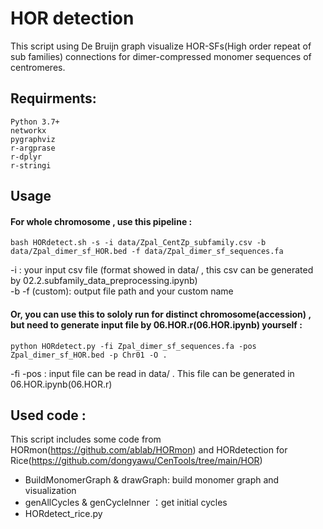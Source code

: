 # HOR detection
This script using De Bruijn graph visualize HOR-SFs(High order repeat of sub families) connections for dimer-compressed monomer sequences of centromeres.
## Requirments:
    Python 3.7+
    networkx
    pygraphviz
    r-argprase
    r-dplyr
    r-stringi
    
## Usage
#### For whole chromosome , use this pipeline :  
` bash HORdetect.sh -s -i data/Zpal_CentZp_subfamily.csv -b data/Zpal_dimer_sf_HOR.bed -f data/Zpal_dimer_sf_sequences.fa `

  -i : your input csv file (format showed in data/ , this csv can be generated by 02.2.subfamily_data_preprocessing.ipynb)  
  -b -f (custom): output file path and your custom name
  
#### Or, you can use this to sololy run for distinct chromosome(accession) , but need to generate input file by 06.HOR.r(06.HOR.ipynb) yourself :
``` python HORdetect.py -fi Zpal_dimer_sf_sequences.fa -pos Zpal_dimer_sf_HOR.bed -p Chr01 -O . ```

-fi -pos : input file can be read in data/ . This file can be generated in 06.HOR.ipynb(06.HOR.r)
## Used code :
 This script includes some code from HORmon(https://github.com/ablab/HORmon) and HORdetection for Rice(https://github.com/dongyawu/CenTools/tree/main/HOR)

- BuildMonomerGraph & drawGraph: build monomer graph and visualization
- genAllCycles & genCycleInner ：get initial cycles
- HORdetect_rice.py

